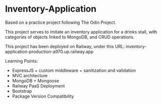 # Inventory-Application

Based on a practice project following The Odin Project.

This project serves to imitate an inventory application for a drinks stall, with categories of objects linked to MongoDB, and CRUD operations.

This project has been deployed on Railway, under this URL:
inventory-application-production-a970.up.railway.app

Learning Points:

- ExpressJS + custom middleware + sanitization and validation
- MVC architecture
- MongoDB + Mongoose
- Railway PaaS Deployment
- Bootstrap
- Package Version Compatibility
